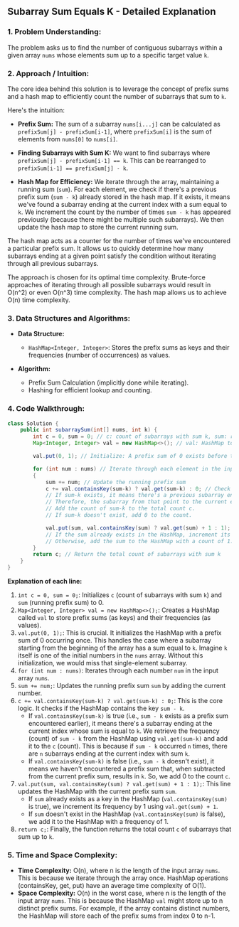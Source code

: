 ## Subarray Sum Equals K - Detailed Explanation

### 1. Problem Understanding:

The problem asks us to find the number of contiguous subarrays within a given array `nums` whose elements sum up to a specific target value `k`.

### 2. Approach / Intuition:

The core idea behind this solution is to leverage the concept of prefix sums and a hash map to efficiently count the number of subarrays that sum to `k`.

Here's the intuition:

*   **Prefix Sum:** The sum of a subarray `nums[i...j]` can be calculated as `prefixSum[j] - prefixSum[i-1]`, where `prefixSum[i]` is the sum of elements from `nums[0]` to `nums[i]`.

*   **Finding Subarrays with Sum K:** We want to find subarrays where `prefixSum[j] - prefixSum[i-1] == k`.  This can be rearranged to `prefixSum[i-1] == prefixSum[j] - k`.

*   **Hash Map for Efficiency:**  We iterate through the array, maintaining a running sum (`sum`). For each element, we check if there's a previous prefix sum (`sum - k`) already stored in the hash map. If it exists, it means we've found a subarray ending at the current index with a sum equal to `k`. We increment the count by the number of times `sum - k` has appeared previously (because there might be multiple such subarrays). We then update the hash map to store the current running sum.

The hash map acts as a counter for the number of times we've encountered a particular prefix sum.  It allows us to quickly determine how many subarrays ending at a given point satisfy the condition without iterating through all previous subarrays.

The approach is chosen for its optimal time complexity.  Brute-force approaches of iterating through all possible subarrays would result in O(n^2) or even O(n^3) time complexity. The hash map allows us to achieve O(n) time complexity.

### 3. Data Structures and Algorithms:

*   **Data Structure:**
    *   `HashMap<Integer, Integer>`: Stores the prefix sums as keys and their frequencies (number of occurrences) as values.

*   **Algorithm:**
    *   Prefix Sum Calculation (implicitly done while iterating).
    *   Hashing for efficient lookup and counting.

### 4. Code Walkthrough:

```java
class Solution {
    public int subarraySum(int[] nums, int k) {
        int c = 0, sum = 0; // c: count of subarrays with sum k, sum: running prefix sum
        Map<Integer, Integer> val = new HashMap<>(); // val: HashMap to store prefix sums and their counts

        val.put(0, 1); // Initialize: A prefix sum of 0 exists before the array (empty subarray)

        for (int num : nums) // Iterate through each element in the input array
        {
            sum += num; // Update the running prefix sum
            c += val.containsKey(sum-k) ? val.get(sum-k) : 0; // Check if sum-k exists in the HashMap
            // If sum-k exists, it means there's a previous subarray ending before the current element whose sum is sum-k.
            // Therefore, the subarray from that point to the current element sums to k.
            // Add the count of sum-k to the total count c.
            // If sum-k doesn't exist, add 0 to the count.

            val.put(sum, val.containsKey(sum) ? val.get(sum) + 1 : 1); // Update the HashMap with the current prefix sum
            // If the sum already exists in the HashMap, increment its count.
            // Otherwise, add the sum to the HashMap with a count of 1.
        }
        return c; // Return the total count of subarrays with sum k
    }
}
```

**Explanation of each line:**

1.  `int c = 0, sum = 0;`: Initializes `c` (count of subarrays with sum `k`) and `sum` (running prefix sum) to 0.
2.  `Map<Integer, Integer> val = new HashMap<>();`: Creates a HashMap called `val` to store prefix sums (as keys) and their frequencies (as values).
3.  `val.put(0, 1);`:  This is crucial.  It initializes the HashMap with a prefix sum of 0 occurring once. This handles the case where a subarray starting from the beginning of the array has a sum equal to `k`.  Imagine `k` itself is one of the initial numbers in the `nums` array.  Without this initialization, we would miss that single-element subarray.
4.  `for (int num : nums)`: Iterates through each number `num` in the input array `nums`.
5.  `sum += num;`: Updates the running prefix sum `sum` by adding the current number.
6.  `c += val.containsKey(sum-k) ? val.get(sum-k) : 0;`: This is the core logic.  It checks if the HashMap contains the key `sum - k`.
    *   If `val.containsKey(sum-k)` is true (i.e., `sum - k` exists as a prefix sum encountered earlier), it means there's a subarray ending at the current index whose sum is equal to `k`.  We retrieve the frequency (count) of `sum - k` from the HashMap using `val.get(sum-k)` and add it to the `c` (count).  This is because if `sum - k` occurred `n` times, there are `n` subarrays ending at the current index with sum `k`.
    *   If `val.containsKey(sum-k)` is false (i.e., `sum - k` doesn't exist), it means we haven't encountered a prefix sum that, when subtracted from the current prefix sum, results in `k`.  So, we add 0 to the count `c`.
7.  `val.put(sum, val.containsKey(sum) ? val.get(sum) + 1 : 1);`:  This line updates the HashMap with the current prefix sum `sum`.
    *   If `sum` already exists as a key in the HashMap (`val.containsKey(sum)` is true), we increment its frequency by 1 using `val.get(sum) + 1`.
    *   If `sum` doesn't exist in the HashMap (`val.containsKey(sum)` is false), we add it to the HashMap with a frequency of 1.
8.  `return c;`: Finally, the function returns the total count `c` of subarrays that sum up to `k`.

### 5. Time and Space Complexity:

*   **Time Complexity:** O(n), where n is the length of the input array `nums`. This is because we iterate through the array once.  HashMap operations (containsKey, get, put) have an average time complexity of O(1).
*   **Space Complexity:** O(n) in the worst case, where n is the length of the input array `nums`. This is because the HashMap `val` might store up to n distinct prefix sums. For example, if the array contains distinct numbers, the HashMap will store each of the prefix sums from index 0 to n-1.
